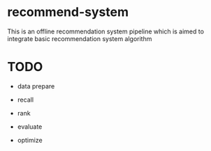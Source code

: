 # recommend-system
This is an offline recommendation system pipeline which is aimed to integrate basic recommendation system algorithm

# TODO

- data prepare

- recall
- rank
- evaluate
- optimize

